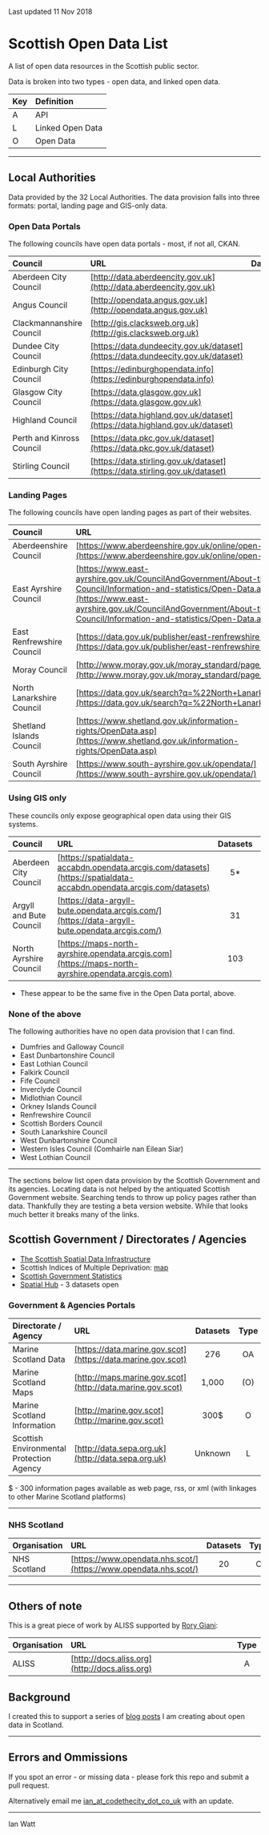Last updated 11 Nov 2018

# Scottish Open Data List

A list of open data resources in the Scottish public sector. 

Data is broken into two types - open data, and linked open data.

| Key     | Definition |
| :------ |:-----------| 
|A|API|
|L|Linked Open Data|
|O|Open Data|

---

## Local Authorities
Data provided by the 32 Local Authorities. The data provision falls into three formats: portal, landing page and GIS-only data. 

### Open Data Portals

The following councils have open data portals - most, if not all, CKAN. 

| Council       | URL         | Datasets | Type |
| :------------- |:-------------| :-----:|:------:|
| Aberdeen City Council | [http://data.aberdeencity.gov.uk](http://data.aberdeencity.gov.uk)  | 5 | O|
| Angus Council | [http://opendata.angus.gov.uk](http://opendata.angus.gov.uk)  | 35 | O|
| Clackmannanshire Council | [http://gis.clacksweb.org.uk](http://gis.clacksweb.org.uk) | 18 |O|
| Dundee City Council |[https://data.dundeecity.gov.uk/dataset](https://data.dundeecity.gov.uk/dataset)| 51|O|
| Edinburgh City Council| [https://edinburghopendata.info](https://edinburghopendata.info)| 234|O|
| Glasgow City Council | [https://data.glasgow.gov.uk](https://data.glasgow.gov.uk)| 81 |O|
| Highland Council |[https://data.highland.gov.uk/dataset](https://data.highland.gov.uk/dataset)| 0|O|
| Perth and Kinross Council|[https://data.pkc.gov.uk/dataset](https://data.pkc.gov.uk/dataset) | 46|O|
| Stirling Council | [https://data.stirling.gov.uk/dataset](https://data.stirling.gov.uk/dataset)| 8|O|


### Landing Pages 

The following councils have open landing pages as part of their websites. 

| Council       | URL         | Datasets |Type|
| :------------- |:-------------| :-----:|:---:|
|Aberdeenshire Council|[https://www.aberdeenshire.gov.uk/online/open-data/](https://www.aberdeenshire.gov.uk/online/open-data/)|26|O|
|East Ayrshire Council|[https://www.east-ayrshire.gov.uk/CouncilAndGovernment/About-the-Council/Information-and-statistics/Open-Data.aspx](https://www.east-ayrshire.gov.uk/CouncilAndGovernment/About-the-Council/Information-and-statistics/Open-Data.aspx)|4|O|
|East Renfrewshire Council|[https://data.gov.uk/publisher/east-renfrewshire-council](https://data.gov.uk/publisher/east-renfrewshire-council)|5|O|
|Moray Council|[http://www.moray.gov.uk/moray_standard/page_110140.html](http://www.moray.gov.uk/moray_standard/page_110140.html)|8|O|
|North Lanarkshire Council|[https://data.gov.uk/search?q=%22North+Lanarkshire%22](https://data.gov.uk/search?q=%22North+Lanarkshire%22) |15|O|
|Shetland Islands Council|[https://www.shetland.gov.uk/information-rights/OpenData.asp](https://www.shetland.gov.uk/information-rights/OpenData.asp)|4|O|
|South Ayrshire Council|[https://www.south-ayrshire.gov.uk/opendata/](https://www.south-ayrshire.gov.uk/opendata/)|17|O|

### Using GIS only

These councils only expose geographical open data using their GIS systems. 

| Council       | URL         | Datasets |Type|
| :------------- |:-------------| :-----:|:----|
|Aberdeen City Council|[https://spatialdata-accabdn.opendata.arcgis.com/datasets](https://spatialdata-accabdn.opendata.arcgis.com/datasets)|5*|O|
|Argyll and Bute Council|[https://data-argyll-bute.opendata.arcgis.com/](https://data-argyll-bute.opendata.arcgis.com/) |31|O|
|North Ayrshire Council|[https://maps-north-ayrshire.opendata.arcgis.com](https://maps-north-ayrshire.opendata.arcgis.com)|103|O|
* These appear to be the same five in the Open Data portal, above.

### None of the above
The following authorities have no open data provision that I can find. 

- Dumfries and Galloway Council
- East Dunbartonshire Council
- East Lothian Council
- Falkirk Council
- Fife Council
- Inverclyde Council
- Midlothian Council
- Orkney Islands Council
- Renfrewshire Council
- Scottish Borders Council
- South Lanarkshire Council
- West Dunbartonshire Council
- Western Isles Council (Comhairle nan Eilean Siar)
- West Lothian Council

--- 

The sections below list open data provision by the Scottish Government and its agencies. Locating data is not helped by the antiquated Scottish Government website. Searching tends to throw up policy pages rather than data. Thankfully they are testing a beta version website. While that looks much better it breaks many of the links. 

## Scottish Government / Directorates / Agencies
 - [The Scottish Spatial Data Infrastructure](http://spatialdata.gov.scot/geonetwork/srv/eng/catalog.search#/home)
- Scottish Indices of Multiple Deprivation: [map](http://simd.scot/2016/#/simd2016/BTTTFTT/9/-4.0000/55.9000/)
- [Scottish Government Statistics](http://statistics.gov.scot/home?_ga=2.257996684.769017547.1528731593-1239213985.1463907445)
 - [Spatial Hub](http://www.spatialhub.scot/get-data/) - 3 datasets open

### Government & Agencies Portals

| Directorate / Agency      | URL         | Datasets |Type|
| :------------- |:-------------| :-----:|:---:|
|Marine Scotland Data|[https://data.marine.gov.scot](https://data.marine.gov.scot)|276|OA|
|Marine Scotland Maps|[http://maps.marine.gov.scot](http://data.marine.gov.scot)|1,000|(O)|
|Marine Scotland Information|[http://marine.gov.scot](http://marine.gov.scot)|300$|O|
|Scottish Environmental Protection Agency|[http://data.sepa.org.uk](http://data.sepa.org.uk)|Unknown|L|

$ - 300 information pages available as web page, rss, or xml (with linkages to other Marine Scotland platforms)

--- 

### NHS Scotland  

| Organisation      | URL       | Datasets| Type |
| :------------- |:-------------|:------:|:------:|
|NHS Scotland| [https://www.opendata.nhs.scot/](https://www.opendata.nhs.scot/) |20|O|

--- 

## Others of note

This is a great piece of work by ALISS supported by [Rory Giani](http://twitter.com/digitalwestie):

| Organisation      | URL       | Type |
| :------------- |:-------------|:------:|
|ALISS| [http://docs.aliss.org](http://docs.aliss.org) |A|

## Background

I created this to support a series of [blog posts](https://codethecity.co.uk/category/open-data/) I am creating about open data in Scotland. 

---
## Errors and Ommissions
If you spot an error - or missing data - please fork this repo and submit a pull request. 

Alternatively email me [ian_at_codethecity_dot_co_uk](mailto:ian@codethecity.co.uk) with an update. 

--- 

Ian Watt  
